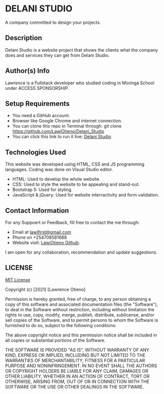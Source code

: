 # DELANI STUDIO
A company committed to design your projects.

## Description
Delani Studio is a website project that shows the clients what the company does and services they can get from Delani Studio.

## Author(s) Info
Lawrence is a Fullstack developer who studied coding in Moringa School under ACCESS SPONSORSHIP.

## Setup Requirements
* You need a GitHub account.
* Browser like Google Chrome and internet connection.
* You can clone this repo in Terminal through: git clone https://github.com/LawiOtieno/Delani_Studio
* You can click this link to run it live: [Delani Studio](https://lawiotieno.github.io/Delani_Studio/)

## Technologies Used
This website was developed using HTML, CSS and JS programming languages. Coding was done on Visual Studio editor.
* HTML: Used to develop the whole website.
* CSS: Used to style the website to be appealing and stand-out.
* Bootstrap 5: Used for styling.
* JavaScript & jQuery: Used for website interractivity and form validation.

## Contact Information
For any Suppoert or Feedback, fill free to contact the me through: 
* Email at lawifirst@gmail.com 
* Phone on +254708581688
* Website visit: [LawiOtieno Github](https://github.com/LawiOtieno).
<p>I am open for any collaboration, recommendation and update suggestions.</p>

## LICENSE

[MIT License](https://choosealicense.com/licenses/mit/)

Copyright (c) [2021] [Lawrence Otieno]

Permission is hereby granted, free of charge, to any person obtaining a copy
of this software and associated documentation files (the "Software"), to deal
in the Software without restriction, including without limitation the rights
to use, copy, modify, merge, publish, distribute, sublicense, and/or sell
copies of the Software, and to permit persons to whom the Software is
furnished to do so, subject to the following conditions:

The above copyright notice and this permission notice shall be included in all
copies or substantial portions of the Software.

THE SOFTWARE IS PROVIDED "AS IS", WITHOUT WARRANTY OF ANY KIND, EXPRESS OR
IMPLIED, INCLUDING BUT NOT LIMITED TO THE WARRANTIES OF MERCHANTABILITY,
FITNESS FOR A PARTICULAR PURPOSE AND NONINFRINGEMENT. IN NO EVENT SHALL THE
AUTHORS OR COPYRIGHT HOLDERS BE LIABLE FOR ANY CLAIM, DAMAGES OR OTHER
LIABILITY, WHETHER IN AN ACTION OF CONTRACT, TORT OR OTHERWISE, ARISING FROM,
OUT OF OR IN CONNECTION WITH THE SOFTWARE OR THE USE OR OTHER DEALINGS IN THE
SOFTWARE.